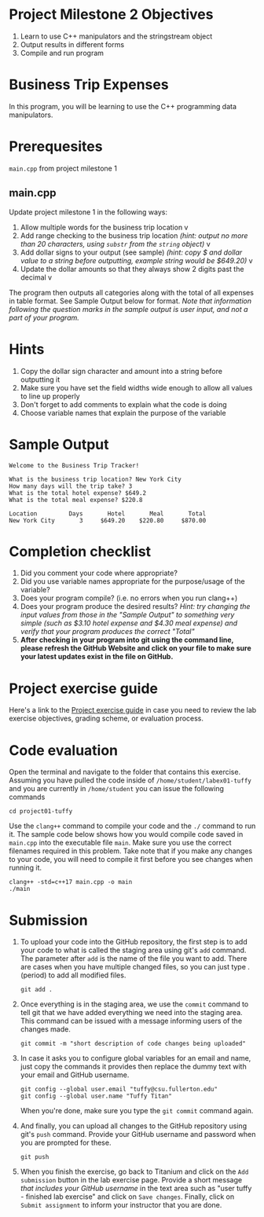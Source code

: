 #  Project Milestone 2 Objectives
1. Learn to use C++ manipulators and the stringstream object
2. Output results in different forms
3. Compile and run program

# Business Trip Expenses
In this program, you will be learning to use the C++ programming data manipulators.

# Prerequesites
`main.cpp` from project milestone 1

## main.cpp
Update project milestone 1 in the following ways:
1. Allow multiple words for the business trip location v
1. Add range checking to the business trip location *(hint: output no more than 20 characters, using `substr` from the `string` object)* v
1. Add dollar signs to your output (see sample) *(hint: copy $ and dollar value to a string before outputting, example string would be $649.20)* v
1. Update the dollar amounts so that they always show 2 digits past the decimal v 

The program then outputs all categories along with the total of all expenses in table format. See Sample Output below for format. *Note that information following the question marks in the sample output is user input, and not a part of your program.*

# Hints
1. Copy the dollar sign character and amount into a string before outputting it
1. Make sure you have set the field widths wide enough to allow all values to line up properly
1. Don't forget to add comments to explain what the code is doing
1. Choose variable names that explain the purpose of the variable

# Sample Output
```
Welcome to the Business Trip Tracker!

What is the business trip location? New York City
How many days will the trip take? 3
What is the total hotel expense? $649.2
What is the total meal expense? $220.8

Location         Days       Hotel       Meal       Total
New York City       3     $649.20    $220.80     $870.00
```

# Completion checklist
1. Did you comment your code where appropriate?
1. Did you use variable names appropriate for the purpose/usage of the variable?
1. Does your program compile? (i.e. no errors when you run clang++)
1. Does your program produce the desired results? *Hint: try changing the input values from those in the "Sample Output" to something very simple (such as $3.10 hotel expense and $4.30 meal expense) and verify that your program produces the correct "Total"*
1. **After checking in your program into git using the command line, please refresh the GitHub Website and click on your file to make sure your latest updates exist in the file on GitHub.**

# Project exercise guide
Here's a link to the [Project exercise guide](https://drive.google.com/open?id=1BbuqywMqBWSAIQjEn1RaBhSDZAbSknUw) in case you need to review the lab exercise objectives, grading scheme, or evaluation process.

# Code evaluation
Open the terminal and navigate to the folder that contains this exercise. Assuming you have pulled the code inside of `/home/student/labex01-tuffy` and you are currently in `/home/student` you can issue the following commands

```
cd project01-tuffy
```

Use the `clang++` command to compile your code and the `./` command to run it. The sample code below shows how you would compile code saved in `main.cpp` into the executable file `main`. Make sure you use the correct filenames required in this problem.  Take note that if you make any changes to your code, you will need to compile it first before you see changes when running it.

```
clang++ -std=c++17 main.cpp -o main
./main
```

# Submission
1. To upload your code into the GitHub repository, the first step is to add your code to what is called the staging area using git's `add` command. The parameter after `add` is the name of the file you want to add. There are cases when you have multiple changed files, so you can just type . (period) to add all modified files.

    ```
    git add .
    ```

1. Once everything is in the staging area, we use the `commit` command to tell git that we have added everything we need into the staging area. This command can be issued with a message informing users of the changes made.

    ```
    git commit -m "short description of code changes being uploaded"
    ```

1. In case it asks you  to configure global variables for an email and name, just copy the commands it provides then replace the dummy text with your email and GitHub username.

    ```
    git config --global user.email "tuffy@csu.fullerton.edu"
    git config --global user.name "Tuffy Titan"
    ```

    When you're done, make sure you type the `git commit` command again.

1. And finally, you can upload all changes to the GitHub repository using git's `push` command. Provide your GitHub username and password when you are prompted for these.

    ```
    git push
    ```

1. When you finish the exercise, go back to Titanium and click on the `Add submission` button in the lab exercise page. Provide a short message *that includes your GitHub username* in the text area such as "user tuffy - finished lab exercise" and click on `Save changes`. Finally, click on `Submit assignment` to inform your instructor that you are done.
